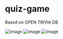 # quiz-game
Based on OPEN TRIVIA DB

![image](https://github.com/Moat6/quiz-game/assets/113278199/c79f0bba-993c-4759-9bec-8d81b735bba7)
![image](https://github.com/Moat6/quiz-game/assets/113278199/5df1cc71-1f72-478f-a7cf-cd1dcedde08e)
![image](https://github.com/Moat6/quiz-game/assets/113278199/236bb7e4-5140-493d-963e-c56cafc6b0da)
